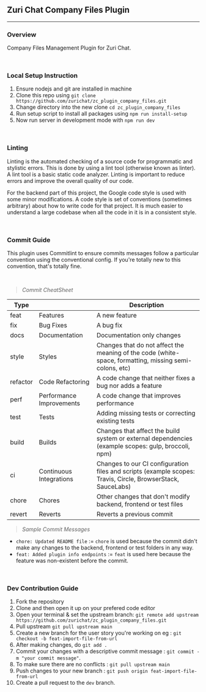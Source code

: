 ## Zuri Chat Company Files Plugin
---

### **Overview**
Company Files Management Plugin for Zuri Chat.

<br>

### **Local Setup Instruction**
1. Ensure nodejs and git are installed in machine
2. Clone this repo using `git clone https://github.com/zurichat/zc_plugin_company_files.git`
3. Change directory into the new clone `cd zc_plugin_company_files`
4. Run setup script to install all packages using `npm run install-setup`
5. Now run server in development mode with `npm run dev`

<br>

### **Linting**
Linting is the automated checking of a source code for programmatic and stylistic errors. This is done by using a lint tool (otherwise known as linter). A lint tool is a basic static code analyzer. Linting is important to reduce errors and improve the overall quality of our code.

For the backend part of this project, the Google code style is used with some minor modifications. A code style is set of conventions (sometimes arbitrary) about how to write code for that project. It is much easier to understand a large codebase when all the code in it is in a consistent style.

<br>

### **Commit Guide**
This plugin uses Commitlint to ensure commits messages follow a particular convention using the conventional config. If you're totally new to this convention, that's totally fine.

<br>

> *Commit CheatSheet*


| Type     |                          | Description                                                                                                 |
|----------|--------------------------|-------------------------------------------------------------------------------------------------------------|
|   feat   | Features                 | A new feature                                                                                               |
|    fix   | Bug Fixes                | A bug fix                                                                                                   |
|   docs   | Documentation            | Documentation only changes                                                                                  |
|   style  | Styles                   | Changes that do not affect the meaning of the code (white-space, formatting, missing semi-colons, etc)      |
| refactor | Code Refactoring         | A code change that neither fixes a bug nor adds a feature                                                   |
|   perf   | Performance Improvements | A code change that improves performance                                                                     |
|   test   | Tests                    | Adding missing tests or correcting existing tests                                                           |
|   build  | Builds                   | Changes that affect the build system or external dependencies (example scopes: gulp, broccoli, npm)         |
|    ci    | Continuous Integrations  | Changes to our CI configuration files and scripts (example scopes: Travis, Circle, BrowserStack, SauceLabs) |
|   chore  | Chores                   | Other changes that don't modify backend, frontend or test files                                                           |
|  revert  | Reverts                  | Reverts a previous commit                                                                                   |


> *Sample Commit Messages*
- `chore: Updated README file` := `chore` is used because the commit didn't make any changes to the backend, frontend or test folders in any way.
- `feat: Added plugin info endpoints` := `feat` is used here because the feature was non-existent before the commit.

<br>

### Dev Contribution Guide
1. Fork the repository
2. Clone and then open it up on your prefered code editor
3. Open your terminal & set the upstream branch: `git remote add upstream https://github.com/zurichat/zc_plugin_company_files.git`
4. Pull upstream `git pull upstream main`
5. Create a new branch for the user story you're working on eg : `git checkout -b feat-import-file-from-url`
6. After making changes, do `git add .`
7. Commit your changes with a descriptive commit message : `git commit -m "your commit message"`.
8. To make sure there are no conflicts : `git pull upstream main`
9. Push changes to your new branch : `git push origin feat-import-file-from-url`
10. Create a pull request to the `dev` branch.